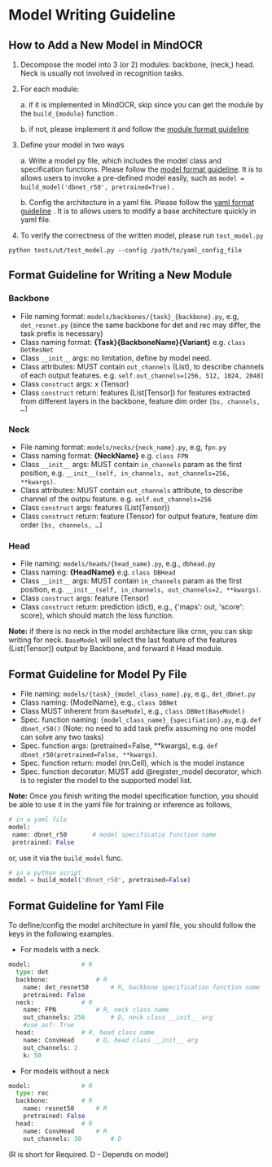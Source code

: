 # Model Writing Guideline

## How to Add a New Model in MindOCR

1. Decompose the model into 3 (or 2) modules: backbone, (neck,) head. Neck is usually not involved in recognition tasks.

2. For each module:
   
	a. if it is implemented in MindOCR, skip since you can get the module by the `build_{module}` function . 

	b. if not, please implement it and follow the [module format guideline](#format-guideline-for-writing-a-new-module)

3. Define your model in two ways 

	a. Write a model py file, which includes the model class and specification functions. Please follow the [model format guideline](#format-guideline-for-model-py-file). It is to allows users to invoke a pre-defined model easily, such as `model = build_model('dbnet_r50', pretrained=True)`  .

	b. Config the architecture in a yaml file. Please follow the [yaml format guideline](#format-guideline-for-yaml-file) . It is to allows users to modify a base architecture quickly in yaml file. 

4. To verify the correctness of the written model, please run `test_model.py`

``` shell
python tests/ut/test_model.py --config /path/to/yaml_config_file
```
	

## Format Guideline for Writing a New Module

### Backbone
* File naming format: `models/backbones/{task}_{backbone}.py`, e.g, `det_resnet.py`   (since the same backbone for det and rec may differ, the task prefix is necessary)
* Class naming format: **{Task}{BackboneName}{Variant}** e.g. `class DetResNet`
* Class `__init__` args: no limitation, define by model need.
* Class attributes: MUST contain `out_channels` (List), to describe channels of each output features. e.g. `self.out_channels=[256, 512, 1024, 2048]`
* Class `construct` args: x (Tensor)
* Class `construct` return: features (List[Tensor]) for features extracted from different layers in the backbone, feature dim order `[bs, channels, …]` 

### Neck

* File naming format: `models/necks/{neck_name}.py`, e.g, `fpn.py` 
* Class naming format: **{NeckName}** e.g. `class FPN`
* Class `__init__` args: MUST contain `in_channels` param as the first position, e.g. `__init__(self, in_channels, out_channels=256, **kwargs)`.  
* Class attributes: MUST contain `out_channels` attribute, to describe channel of the outpu feature. e.g. `self.out_channels=256`
* Class `construct` args: features (List(Tensor))
* Class `construct` return: feature (Tensor) for output feature, feature dim order `[bs, channels, …]` 


### Head

* File naming: `models/heads/{head_name}.py`, e.g., `dbhead.py`
* Class naming: **{HeadName}** e.g. `class DBHead`
* Class `__init__` args: MUST contain `in_channels` param as the first position, e.g. `__init__(self, in_channels, out_channels=2, **kwargs)`.  
* Class `construct` args: feature (Tensor)
* Class `construct` return: prediction (dict), e.g., {'maps': out, 'score': score},  which should match the loss function.


**Note:** if there is no neck in the model architecture like crnn, you can skip writing for neck. `BaseModel` will select the last feature of the features (List(Tensor)) output by Backbone, and forward it Head module.


## Format Guideline for Model Py File

* File naming: `models/{task}_{model_class_name}.py`, e.g., `det_dbnet.py`
* Class naming: {ModelName}, e.g., `class DBNet` 
* Class MUST inherent from `BaseModel`, e.g., `class DBNet(BaseModel)` 
* Spec. function naming: `{model_class_name}_{specifiation}.py`, e.g. `def dbnet_r50()` (Note: no need to add task prefix assuming no one model can solve any two tasks)
* Spec. function args: (pretrained=False, **kwargs), e.g. `def dbnet_r50(pretrained=False, **kwargs)`. 
* Spec. function return: model (nn.Cell), which is the model instance
* Spec. function decorator: MUST add @register_model decorator, which is to register the model to the supported model list.

**Note:** Once you finish writing the model specification function, you should be able to use it in the yaml file for training or inference as follows,

 ``` python
# in a yaml file
model:				
  name: dbnet_r50	   	# model specificatio function name	
  pretrained: False
```

or, use it via the `build_model` func. 
 ``` python
# in a python script
model = build_model('dbnet_r50', pretrained=False)
```

## Format Guideline for Yaml File

To define/config the model architecture in yaml file, you should follow the keys in the following examples.


- For models with a neck. 

``` python
model: 				# R 
  type: det
  backbone: 			# R 
    name: det_resnet50 		# R, backbone specification function name
    pretrained: False
  neck:				# R
    name: FPN			# R, neck class name
    out_channels: 256		# D, neck class __init__ arg 
    #use_asf: True
  head:				# R, head class name
    name: ConvHead 		# D, head class __init__ arg
    out_channels: 2
    k: 50
```

- For models without a neck
``` python
model:				# R
  type: rec
  backbone:			# R
    name: resnet50		# R
    pretrained: False
  head:				# R
    name: ConvHead 		# R
    out_channels: 30		# D
```

(R is short for Required. D - Depends on model)
